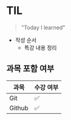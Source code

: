 # TIL

> "Today I learned"

- 작성 순서
  - 특강 내용 정리

## 과목 포함 여부

| 과목   | 수강 여부          |
| ------ | ------------------ |
| Git    | :white_check_mark: |
| Github | :white_check_mark: |


